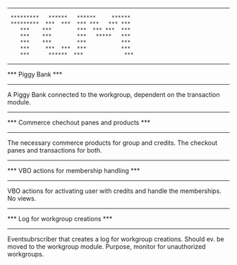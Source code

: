 *****************************************************

     *********   ******   ******     ******
     *********  ***  ***  *** ***   *** ***
        ***    ***        ***  *** ***  ***
        ***    ***        ***   *****   ***
        ***    ***        ***           ***
        ***     ***  ***  ***           ***
        ***      ******  ***             ***


*****************************************************
***  Piggy Bank                                   ***
*****************************************************

A Piggy Bank connected to the workgroup, dependent on the transaction module. 

*****************************************************
***  Commerce chechout panes and products         ***
*****************************************************

The necessary commerce products for group and credits.
The checkout panes and transactions for both.

*****************************************************
***  VBO actions for membership handling          ***
*****************************************************

VBO actions for activating user with credits and handle the memberships. No views.


*****************************************************
***  Log for workgroup creations                  ***
*****************************************************

Eventsubrscriber that creates a log for workgroup creations. Should ev. be moved to the workgroup module. Purpose, monitor for unauthorized workgroups.
